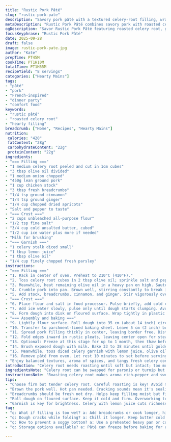 ```yaml
---
title: "Rustic Pork Pâté"
slug: "rustic-pork-pate"
description: "Savory pork pâté with a textured celery-root filling, wrapped in flaky butter crust. Sweet contrast from chopped dried apricots replaces dates, while ground ginger swaps with clove for warmth. Cook celery-root until tender but still holds shape. Pork mixture should brown lightly; liquid evaporates fully. Dough cold and firm before rolling out. Build rustic pouch with pleated edges, leaving a central vent to let steam escape during baking. Serve with lemony celery garnish tossed in olive oil and fresh herbs. A balance of savory, earthy, and subtly sweet elements. Techniques focus on texture, aromas, and controlling moisture levels for a firm but tender final result."
metaDescription: "Rustic Pork Pâté combines savory pork with roasted celery root. Unique twist of apricots and ginger offers a delightful taste experience."
ogDescription: "Savor Rustic Pork Pâté featuring roasted celery root, ginger, and apricots. A rustic dish that's sure to impress at your next gathering."
focusKeyphrase: "Rustic Pork Pâté"
date: 2025-09-28
draft: false
image: rustic-pork-pate.jpg
author: "Kate"
prepTime: PT45M
cookTime: PT1H10M
totalTime: PT1H55M
recipeYield: "8 servings"
categories: ["Hearty Mains"]
tags:
- "pâté"
- "pork"
- "French-inspired"
- "dinner party"
- "comfort food"
keywords:
- "rustic pâté"
- "roasted celery root"
- "hearty filling"
breadcrumb: ["Home", "Recipes", "Hearty Mains"]
nutrition: 
 calories: "420"
 fatContent: "28g"
 carbohydrateContent: "22g"
 proteinContent: "22g"
ingredients:
- "=== Filling ==="
- "1 medium celery root peeled and cut in 1cm cubes"
- "3 tbsp olive oil divided"
- "1 medium onion chopped"
- "450g lean ground pork"
- "1 cup chicken stock"
- "3 tbsp fresh breadcrumbs"
- "1/4 tsp ground cinnamon"
- "1/4 tsp ground ginger"
- "1/4 cup chopped dried apricots"
- "Salt and pepper to taste"
- "=== Crust ==="
- "2 cups unbleached all-purpose flour"
- "1/2 tsp fine salt"
- "3/4 cup cold unsalted butter, cubed"
- "1/2 cup ice water plus more if needed"
- "Milk for brushing"
- "=== Garnish ==="
- "1 celery stalk diced small"
- "1 tbsp lemon juice"
- "1 tbsp olive oil"
- "1/4 cup finely chopped fresh parsley"
instructions:
- "=== Filling ==="
- "1. Rack in center of oven. Preheat to 210°C (410°F)."
- "2. Toss celery root cubes in 2 tbsp olive oil; sprinkle salt and pepper. Roast on parchment-lined sheet for about 22 minutes until tender but slightly firm. Let cool slightly."
- "3. Meanwhile, heat remaining olive oil in a heavy pan on high. Sauté onions until translucent and just starting to color."
- "4. Crumble pork into pan. Brown well, stirring constantly to break it down, about 8 minutes. Browning is key for flavor and texture."
- "5. Add stock, breadcrumbs, cinnamon, and ginger. Stir vigorously over medium-high heat until mixture thickens and all liquid evaporated—about 8 minutes. Should have firm texture but still moist. Season with salt and pepper. Remove from heat and cool slightly."
- "=== Crust ==="
- "6. Place flour and salt in food processor. Pulse briefly, add cold cubed butter. Pulse until mixture resembles coarse peas, no large butter chunks remain—this maintains flakiness."
- "7. Add ice water slowly, pulse only until dough starts clumping. Avoid overprocessing; dough should just hold together. Add water sparingly."
- "8. Form dough into disk on floured surface. Wrap tightly in plastic wrap. Chill minimum 25 minutes to relax gluten and harden butter."
- "=== Assembly and baking ==="
- "9. Lightly flour surface. Roll dough into 35 cm (about 14 inch) circle."
- "10. Transfer to parchment-lined baking sheet. Leave 5 cm (2 inch) border raw around edges."
- "11. Spread pork filling thickly in center, leaving border free. Distribute apricots evenly over filling. Layer roasted celery root on top."
- "12. Fold edges inward in rustic pleats, leaving center open for steam vent during baking."
- "13. Optional: Freeze at this stage for up to 1 month, then thaw before baking."
- "14. Brush exposed dough with milk. Bake 33 to 38 minutes until golden brown, dough fully cooked, filling hot and aromatic."
- "15. Meanwhile, toss diced celery garnish with lemon juice, olive oil, salt, and pepper."
- "16. Remove pâté from oven. Let rest 10 minutes to set before serving. Sprinkle garnish atop. Cut into wedges."
- "Enjoy balanced textures, aroma of spices, and tangy fresh celery contrast."
introduction: "Celery root needs roasting until soft but intact; too mushy loses texture, too firm stays underdone. The pork needs a tough high-heat sear to build depth—no steaming here. The spices cinnamon and ginger add subtle warmth without overpowering. Choosing apricots adds a floral sweetness less intense than dates—keeps filling balanced. Dough handling is critical. Cold butter, minimal water, and short processing create a flaky crust that won't toughen. Leaving the center of the galette open releases steam, keeping dough from becoming soggy inside. Celery garnish adds brightness, giving the hearty pâté an herbal lift. Timing is fluid; texture and aroma are better guides than the clock. Expect a rustic, homey, French farmhouse vibe with subtle modern tweaks. No fancy blenders or special pans needed—just patience and eyes on the pot."
ingredientsNote: "Celery root can be swapped for parsnip or turnip but note flavor shifts: parsnip sweeter, turnip more peppery. Use low-fat pork or a blend with veal for lighter or more delicate taste. Fresh breadcrumbs preferred over dry, keep moist but crumbly. Frozen apricots rehydrated briefly prevent dry bits but not mandatory. If ginger unavailable, add pinch of nutmeg instead. Butter cold and unsalted for better dough control; margarine or coconut oil changes texture, not recommended here. Use ice water—not chilled—to keep butter firm during mixing. Milk wash yields deeper crust browning; egg wash makes too shiny and tougher. Lemon juice in garnish keeps celery crisp and adds contrast. Parsley over cilantro or basil to avoid overpowering the pork. These swaps subtly shift profile but keep dish balanced."
instructionsNote: "Roasting celery root makes aroma rich—pepper and sweet earthiness develop. Listen for sizzle and watch for light caramelization edges; stop before mush. Browning pork in hot pan builds umami—you want cracking sounds and color development, never stew meat. Adding broth loosens bits, letting breadcrumbs soak moisture and bind filling; cook until it thickens fully—watch carefully to avoid drying or clumping. Dough needs quick pulses to avoid melting butter before rolling. Let it chill well and handle minimally to avoid tough crust. Don’t rush folding dough—pleats trap heat yet allow steam out through the open center. Milk or cream wash signals baking progress via deep golden color. Rest pâté 10 minutes so filling firms and juices redistribute, making clean slices easier. Serve slices with fresh celery mixture that refreshes palate and balances richness."
tips:
- "Choose firm but tender celery root. Careful roasting is key! Avoid mushy—crisp edges, soft inside is the aim. Listen for sizzle; aroma rich when done."
- "Brown the pork well. Hot pan needed. Cracking sounds mean it's sealing in moisture. Break meat apart. Don't let it stew or steam."
- "Breadcrumbs should be fresh not dry. Helps keep filling moist but firm. Adjust moisture, adding more if too wet. Watch the mixture—don't dry out."
- "Roll dough on floured surface. Keep it cold and firm. Overworking toughens it. Relax gluten, chill well. Aim for flaky and rustic look."
- "Garnish is key for brightness. Celery with lemon juice cuts richness of pâté. Keep it fresh and crisp. Herbal elements like parsley work well."
faq:
- "q: What if filling is too wet? a: Add breadcrumbs or cook longer, high heat. Stir frequently to get moisture right. Fix it before assembly."
- "q: Dough cracks while folding? a: Chill it longer. Keep butter cold. Roll gently. Cracks come from warm dough."
- "q: How to prevent a soggy bottom? a: Use a preheated heavy pan or convection settings. Let crust dry out well."
- "q: Storage options available? a: Pâté can freeze before baking for a month. Thaw and bake when ready. Leftovers? Cover and refrigerate for a few days."

---
```

